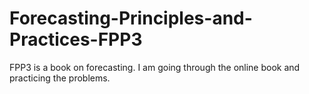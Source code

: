 # Forecasting-Principles-and-Practices-FPP3
FPP3 is a book on forecasting. I am going through the online book and practicing the problems.
